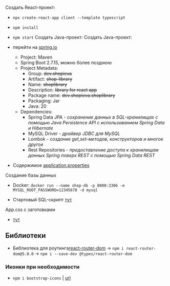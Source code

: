 Создать React-проект:
- `npx create-react-app client --template typescript`
- `npm install`
- `npm start`
Создать Java-проект:
Создать Java-проект:
- перейти на [spring.io](https://start.spring.io)
  - Project: Maven
  - Spring Boot  2.7.15, можно более позднюю
  - Project Metadata: 
    - Group: ~~dev.shopieva~~
    - Artifact: ~~shop-library~~
    - Name: ~~shoplibrary~~
    - Description: ~~library for react app~~
    - Package name: ~~dev.shopieva.shoplibrary~~
    - Packaging: Jar
    - Java: 20
  - Dependencies:
    - Spring Data JPA - _сохранение данных в SQL-хранилищах с помощью Java Persistence API с использованием Spring Data и Hibernate_
    - MySQL Driver - _драйвер JDBC для MySQL_
    - Lombok - _создание get,set-методов, конструкторов и многое другое_
    - Rest Repositories - _предоставление доступа к хранилищам данных Spring поверх REST с помощью Spring Data REST_

- Содержимое [application.properties](./backend/src/main/resources/application.properties)

Создание базы данных
- Docker: `docker run --name shop-db -p 8000:3306 -e MYSQL_ROOT_PASSWORD=12345678 -d mysql`

- Стартовый SQL-скрипт [тут](./sql/query.sql)

App.css с заготовками
- [тут](./files/App.css)

## Библиотеки

- Библиотека для роутинга[react-router-dom](https://www.npmjs.com/package/react-router-dom/v/5.0.0) -> `npm i react-router-dom@5.0.0` -> `npm i --save-dev @types/react-router-dom`

### Иконки при необходимости
- `npm i bootstrap-icons` | [url](https://icons.getbootstrap.com)